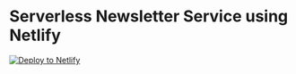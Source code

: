 # Serverless Newsletter Service using Netlify

[![Deploy to
Netlify](https://www.netlify.com/img/deploy/button.svg)](https://app.netlify.com/start/deploy?repository=https://github.com/ruddra/serverless-actions-newsletters)



